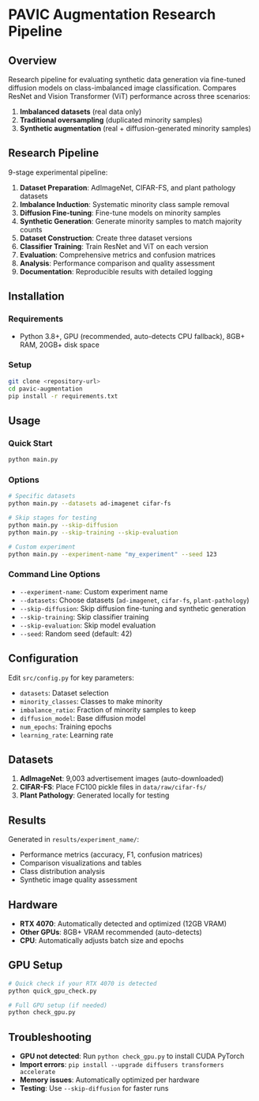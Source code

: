# PAVIC Augmentation Research Pipeline

## Overview

Research pipeline for evaluating synthetic data generation via fine-tuned diffusion models on class-imbalanced image classification. Compares ResNet and Vision Transformer (ViT) performance across three scenarios:

1. **Imbalanced datasets** (real data only)
2. **Traditional oversampling** (duplicated minority samples)
3. **Synthetic augmentation** (real + diffusion-generated minority samples)

## Research Pipeline

9-stage experimental pipeline:

1. **Dataset Preparation**: AdImageNet, CIFAR-FS, and plant pathology datasets
2. **Imbalance Induction**: Systematic minority class sample removal
3. **Diffusion Fine-tuning**: Fine-tune models on minority samples
4. **Synthetic Generation**: Generate minority samples to match majority counts
5. **Dataset Construction**: Create three dataset versions
6. **Classifier Training**: Train ResNet and ViT on each version
7. **Evaluation**: Comprehensive metrics and confusion matrices
8. **Analysis**: Performance comparison and quality assessment
9. **Documentation**: Reproducible results with detailed logging

## Installation

### Requirements

-   Python 3.8+, GPU (recommended, auto-detects CPU fallback), 8GB+ RAM, 20GB+ disk space

### Setup

```bash
git clone <repository-url>
cd pavic-augmentation
pip install -r requirements.txt
```

## Usage

### Quick Start

```bash
python main.py
```

### Options

```bash
# Specific datasets
python main.py --datasets ad-imagenet cifar-fs

# Skip stages for testing
python main.py --skip-diffusion
python main.py --skip-training --skip-evaluation

# Custom experiment
python main.py --experiment-name "my_experiment" --seed 123
```

### Command Line Options

-   `--experiment-name`: Custom experiment name
-   `--datasets`: Choose datasets (`ad-imagenet`, `cifar-fs`, `plant-pathology`)
-   `--skip-diffusion`: Skip diffusion fine-tuning and synthetic generation
-   `--skip-training`: Skip classifier training
-   `--skip-evaluation`: Skip model evaluation
-   `--seed`: Random seed (default: 42)

## Configuration

Edit `src/config.py` for key parameters:

-   `datasets`: Dataset selection
-   `minority_classes`: Classes to make minority
-   `imbalance_ratio`: Fraction of minority samples to keep
-   `diffusion_model`: Base diffusion model
-   `num_epochs`: Training epochs
-   `learning_rate`: Learning rate

## Datasets

1. **AdImageNet**: 9,003 advertisement images (auto-downloaded)
2. **CIFAR-FS**: Place FC100 pickle files in `data/raw/cifar-fs/`
3. **Plant Pathology**: Generated locally for testing

## Results

Generated in `results/experiment_name/`:

-   Performance metrics (accuracy, F1, confusion matrices)
-   Comparison visualizations and tables
-   Class distribution analysis
-   Synthetic image quality assessment

## Hardware

-   **RTX 4070**: Automatically detected and optimized (12GB VRAM)
-   **Other GPUs**: 8GB+ VRAM recommended (auto-detects)
-   **CPU**: Automatically adjusts batch size and epochs

## GPU Setup

```bash
# Quick check if your RTX 4070 is detected
python quick_gpu_check.py

# Full GPU setup (if needed)
python check_gpu.py
```

## Troubleshooting

-   **GPU not detected**: Run `python check_gpu.py` to install CUDA PyTorch
-   **Import errors**: `pip install --upgrade diffusers transformers accelerate`
-   **Memory issues**: Automatically optimized per hardware
-   **Testing**: Use `--skip-diffusion` for faster runs

